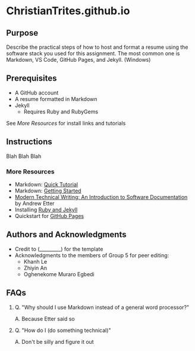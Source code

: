 # ChristianTrites.github.io
## Purpose
Describe the practical steps of how to host and format a resume using the software stack
you used for this assignment. The most common one is Markdown, VS Code, GitHub
Pages, and Jekyll. (Windows)
## Prerequisites
- A GitHub account
- A resume formatted in Markdown
- Jekyll
  - Requires Ruby and RubyGems
  
See _More Resources_ for install links and tutorials
## Instructions
Blah Blah Blah

### More Resources
- Markdown: [Quick Tutorial](https://helloacm.com/markdown-markup-language-quick-tutorial/)
- Markdown: [Getting Started](https://www.markdownguide.org/getting-started)
- [Modern Technical Writing: An Introduction to Software Documentation](https://www.amazon.ca/Modern-Technical-Writing-Introduction-Documentation-ebook/dp/B01A2QL9SS/ref=sr_1_fkmr0_1?crid=3BNVNJKVNPLJ5&keywords=etter+modern+technical+communication&qid=1678041446&sprefix=etter+modern+technical+communication%2Caps%2C129&sr=8-1-fkmr0) by Andrew Etter
- Installing [Ruby and Jekyll](https://jekyllrb.com/docs/installation/windows/)
- Quickstart for [GitHub Pages](https://docs.github.com/en/pages/quickstart)

## Authors and Acknowledgments
- Credit to (_________) for the template
- Acknowledgments to the members of Group 5 for peer editing:
  - Khanh Le
  - Zhiyin An
  - Oghenekome Muraro Egbedi
  
## FAQs
1. Q. "Why should I use Markdown instead of a general word processor?"

   A. Because Etter said so
2. Q. "How do I (do something technical)"

   A. Don't be silly and figure it out
